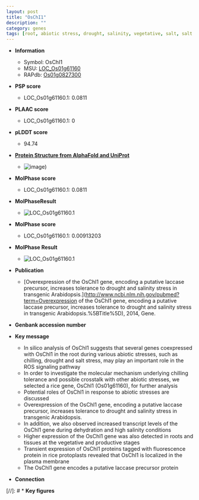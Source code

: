 ```yaml
---
layout: post
title: "OsChI1"
description: ""
category: genes
tags: [root, abiotic stress, drought, salinity, vegetative, salt, salt stress, salinity stress, tolerance, stress, chilling, plasma membrane, biotic stress, R protein]
---
```


* **Information**  
    + Symbol: OsChI1  
    + MSU: [LOC_Os01g61160](http://rice.plantbiology.msu.edu/cgi-bin/ORF_infopage.cgi?orf=LOC_Os01g61160)  
    + RAPdb: [Os01g0827300](http://rapdb.dna.affrc.go.jp/viewer/gbrowse_details/irgsp1?name=Os01g0827300)  

* **PSP score**  
    + LOC_Os01g61160.1: 0.0811 

* **PLAAC score**  
    + LOC_Os01g61160.1: 0 

* **pLDDT score**
    + 94.74

* **[Protein Structure from AlphaFold and UniProt](https://www.uniprot.org/uniprotkb/Q941X2/entry#structure)**
    + ![image](https://ricepsp.github.io/images/Q9/AF-Q941X2-F1.png))

* **MolPhase score**
    + LOC_Os01g61160.1: 0.0811

* **MolPhaseResult**
    + ![LOC_Os01g61160.1](https://ricepsp.github.io/pictures/LOC_Os01g/LOC_Os01g61160.1.png)

* **MolPhase score**
    + LOC_Os01g61160.1: 0.00913203

* **MolPhase Result**
    + ![LOC_Os01g61160.1](https://304243504.github.io/Pictures/LOC_Os01g/LOC_Os01g61160.1.png)

* **Publication**  
    + [Overexpression of the OsChI1 gene, encoding a putative laccase precursor, increases tolerance to drought and salinity stress in transgenic Arabidopsis.](http://www.ncbi.nlm.nih.gov/pubmed?term=Overexpression of the OsChI1 gene, encoding a putative laccase precursor, increases tolerance to drought and salinity stress in transgenic Arabidopsis.%5BTitle%5D), 2014, Gene.

* **Genbank accession number**  

* **Key message**  
    + In silico analysis of OsChI1 suggests that several genes coexpressed with OsChI1 in the root during various abiotic stresses, such as chilling, drought and salt stress, may play an important role in the ROS signaling pathway
    + In order to investigate the molecular mechanism underlying chilling tolerance and possible crosstalk with other abiotic stresses, we selected a rice gene, OsChI1 (Os01g61160), for further analysis
    + Potential roles of OsChI1 in response to abiotic stresses are discussed
    + Overexpression of the OsChI1 gene, encoding a putative laccase precursor, increases tolerance to drought and salinity stress in transgenic Arabidopsis.
    + In addition, we also observed increased transcript levels of the OsChI1 gene during dehydration and high salinity conditions
    + Higher expression of the OsChI1 gene was also detected in roots and tissues at the vegetative and productive stages
    + Transient expression of OsChI1 proteins tagged with fluorescence protein in rice protoplasts revealed that OsChI1 is localized in the plasma membrane
    + The OsChI1 gene encodes a putative laccase precursor protein

* **Connection**  

[//]: # * **Key figures**  



